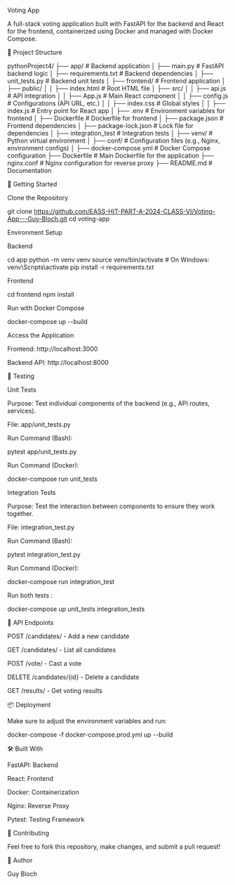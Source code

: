 Voting App

A full-stack voting application built with FastAPI for the backend and React for the frontend, containerized using Docker and managed with Docker Compose.

📁 Project Structure

pythonProject4/
├── app/                   # Backend application
│   ├── main.py            # FastAPI backend logic
│   ├── requirements.txt   # Backend dependencies
│   ├── unit_tests.py      # Backend unit tests
│
├── frontend/              # Frontend application
│   ├── public/
│   │   ├── index.html     # Root HTML file
│   ├── src/
│   │   ├── api.js         # API integration
│   │   ├── App.js         # Main React component
│   │   ├── config.js      # Configurations (API URL, etc.)
│   │   ├── index.css      # Global styles
│   │   ├── index.js       # Entry point for React app
│   ├── .env              # Environment variables for frontend
│   ├── Dockerfile        # Dockerfile for frontend
│   ├── package.json      # Frontend dependencies
│   ├── package-lock.json # Lock file for dependencies
│
├── integration_test     # Integration tests
│
├── venv/                 # Python virtual environment
│
├── conf/                 # Configuration files (e.g., Nginx, environment configs)
│
├── docker-compose.yml    # Docker Compose configuration
├── Dockerfile            # Main Dockerfile for the application
├── nginx.conf            # Nginx configuration for reverse proxy
├── README.md             # Documentation

🚀 Getting Started

Clone the Repository

git clone https://github.com/EASS-HIT-PART-A-2024-CLASS-VI/Voting-App---Guy-Bloch.git
cd voting-app

Environment Setup

Backend

cd app
python -m venv venv
source venv/bin/activate  # On Windows: venv\Scripts\activate
pip install -r requirements.txt

Frontend

cd frontend
npm install

Run with Docker Compose

docker-compose up --build

Access the Application

Frontend: http://localhost:3000

Backend API: http://localhost:8000

🧪 Testing

Unit Tests

Purpose: Test individual components of the backend (e.g., API routes, services).

File: app/unit_tests.py

Run Command (Bash):

pytest app/unit_tests.py

Run Command (Docker):

docker-compose run unit_tests

Integration Tests

Purpose: Test the interaction between components to ensure they work together.

File: integration_test.py

Run Command (Bash):

pytest integration_test.py

Run Command (Docker):

docker-compose run integration_test

Run both tests : 

docker-compose up unit_tests integration_tests


📜 API Endpoints

POST /candidates/ - Add a new candidate

GET /candidates/ - List all candidates

POST /vote/ - Cast a vote

DELETE /candidates/{id} - Delete a candidate

GET /results/ - Get voting results

📦 Deployment

Make sure to adjust the environment variables and run:

docker-compose -f docker-compose.prod.yml up --build

🛠️ Built With

FastAPI: Backend

React: Frontend

Docker: Containerization

Nginx: Reverse Proxy

Pytest: Testing Framework

🤝 Contributing

Feel free to fork this repository, make changes, and submit a pull request!

👤 Author

Guy Bloch
